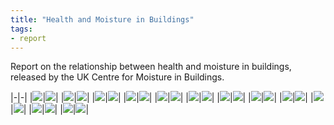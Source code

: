 ```yaml
---
title: "Health and Moisture in Buildings"
tags: 
- report
---
```


Report on the relationship between health and moisture in buildings, released by the UK Centre for Moisture in Buildings. 

|-|-|
|![](/images/health/health-and-moisture/health-and-moisture-01.png)|![](/images/health/health-and-moisture/health-and-moisture-02.png)|
|![](/images/health/health-and-moisture/health-and-moisture-03.png)|![](/images/health/health-and-moisture/health-and-moisture-04.png)|
|![](/images/health/health-and-moisture/health-and-moisture-05.png)|![](/images/health/health-and-moisture/health-and-moisture-06.png)|
|![](/images/health/health-and-moisture/health-and-moisture-07.png)|![](/images/health/health-and-moisture/health-and-moisture-08.png)|
|![](/images/health/health-and-moisture/health-and-moisture-09.png)|![](/images/health/health-and-moisture/health-and-moisture-10.png)|
|![](/images/health/health-and-moisture/health-and-moisture-11.png)|![](/images/health/health-and-moisture/health-and-moisture-12.png)|
|![](/images/health/health-and-moisture/health-and-moisture-13.png)|![](/images/health/health-and-moisture/health-and-moisture-14.png)|
|![](/images/health/health-and-moisture/health-and-moisture-15.png)|![](/images/health/health-and-moisture/health-and-moisture-16.png)|
|![](/images/health/health-and-moisture/health-and-moisture-17.png)|![](/images/health/health-and-moisture/health-and-moisture-18.png)|
|![](/images/health/health-and-moisture/health-and-moisture-19.png)|![](/images/health/health-and-moisture/health-and-moisture-20.png)|
|![](/images/health/health-and-moisture/health-and-moisture-21.png)|![](/images/health/health-and-moisture/health-and-moisture-22.png)|
|![](/images/health/health-and-moisture/health-and-moisture-23.png)|![](/images/health/health-and-moisture/health-and-moisture-24.png)|
